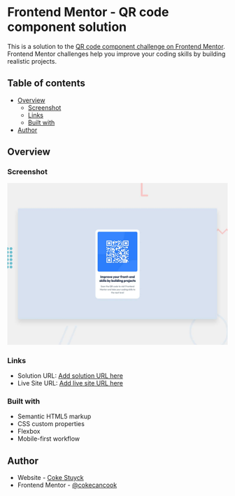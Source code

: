 # Frontend Mentor - QR code component solution

This is a solution to the [QR code component challenge on Frontend Mentor](https://www.frontendmentor.io/challenges/qr-code-component-iux_sIO_H). Frontend Mentor challenges help you improve your coding skills by building realistic projects.

## Table of contents

- [Overview](#overview)
  - [Screenshot](#screenshot)
  - [Links](#links)
  - [Built with](#built-with)
- [Author](#author)

## Overview

### Screenshot

![](./preview.jpg)

### Links

- Solution URL: [Add solution URL here](https://github.com/cokecancook/cokecancook.github.io/tree/main/qr-code)
- Live Site URL: [Add live site URL here](https://cokecancook.github.io/qr-code/)

### Built with

- Semantic HTML5 markup
- CSS custom properties
- Flexbox
- Mobile-first workflow

## Author

- Website - [Coke Stuyck](https://cokecancook.github.io)
- Frontend Mentor - [@cokecancook](https://www.frontendmentor.io/profile/cokecancook)

